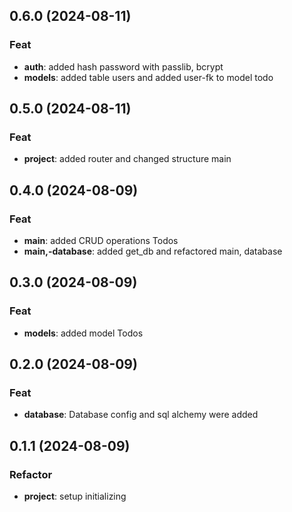 ## 0.6.0 (2024-08-11)

### Feat

- **auth**: added hash password with passlib, bcrypt
- **models**: added table users and added user-fk to model todo

## 0.5.0 (2024-08-11)

### Feat

- **project**: added router and changed structure main

## 0.4.0 (2024-08-09)

### Feat

- **main**: added CRUD operations Todos
- **main,-database**: added get_db and refactored main, database

## 0.3.0 (2024-08-09)

### Feat

- **models**: added model Todos

## 0.2.0 (2024-08-09)

### Feat

- **database**: Database config and sql alchemy were added

## 0.1.1 (2024-08-09)

### Refactor

- **project**: setup initializing
